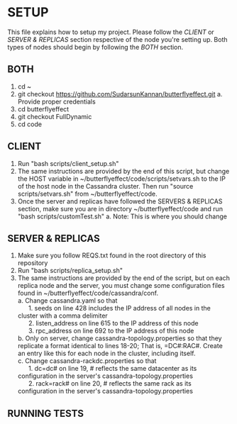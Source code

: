 # SETUP
This file explains how to setup my project. Please follow the *CLIENT* or *SERVER & REPLICAS* section respective of the node you're setting up. Both types of nodes should begin by following the *BOTH* section.

## BOTH
1. cd ~
2. git checkout https://github.com/SudarsunKannan/butterflyeffect.git
    a. Provide proper credentials
3. cd butterflyeffect
4. git checkout FullDynamic
5. cd code

## CLIENT
1. Run "bash scripts/client\_setup.sh"
2. The same instructions are provided by the end of this script, but change the HOST variable in ~/butterflyeffect/code/scripts/setvars.sh to the IP of the host node in the Cassandra cluster. Then run "source scripts/setvars.sh" from ~/butterflyeffect/code.
3. Once the server and replicas have followed the SERVERS & REPLICAS section, make sure you are in directory ~/butterflyeffect/code and run "bash scripts/customTest.sh"
    a. Note: This is where you should change

## SERVER & REPLICAS
1. Make sure you follow REQS.txt found in the root directory of this repository
2. Run "bash scripts/replica\_setup.sh"
3. The same instructions are provided by the end of the script, but on each replica node and the server, you must change some configuration files found in ~/butterflyeffect/code/cassandra/conf.  
    a. Change cassandra.yaml so that  
        &nbsp;&nbsp;&nbsp;&nbsp;&nbsp;&nbsp;1. seeds on line 428 includes the IP address of all nodes in the cluster with a comma delimiter  
        &nbsp;&nbsp;&nbsp;&nbsp;&nbsp;&nbsp;2. listen_address on line 615 to the IP address of this node  
        &nbsp;&nbsp;&nbsp;&nbsp;&nbsp;&nbsp;3. rpc_address on line 692 to the IP address of this node  
    b. Only on server, change cassandra-topology.properties so that they replicate a format identical to lines 18-20; That is, <IP>=DC#:RAC#. Create an entry like this for each node in the cluster, including itself.  
    c. Change cassandra-rackdc.properties so that  
        &nbsp;&nbsp;&nbsp;&nbsp;&nbsp;&nbsp;1. dc=dc# on line 19, # reflects the same datacenter as its configuration in the server's cassandra-topology.properties  
        &nbsp;&nbsp;&nbsp;&nbsp;&nbsp;&nbsp;2. rack=rack# on line 20, # reflects the same rack as its configuration in the server's cassandra-topology.properties

## RUNNING TESTS
